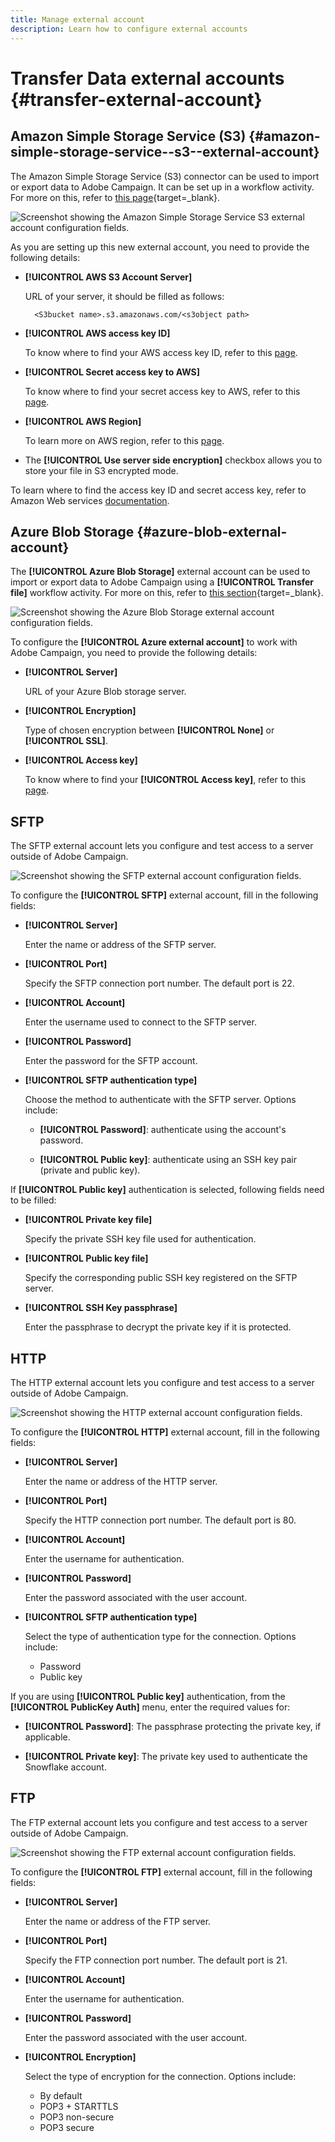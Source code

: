 ```yaml
---
title: Manage external account
description: Learn how to configure external accounts
---
```

# Transfer Data external accounts {#transfer-external-account}

## Amazon Simple Storage Service (S3) {#amazon-simple-storage-service--s3--external-account}

The Amazon Simple Storage Service (S3) connector can be used to import or export data to Adobe Campaign. It can be set up in a workflow activity. For more on this, refer to [this page](https://experienceleague.adobe.com/en/docs/campaign-web/v8/wf/design-workflows/transfer-file){target=_blank}.

![Screenshot showing the Amazon Simple Storage Service S3 external account configuration fields.](assets/external-AWS.png)

As you are setting up this new external account, you need to provide the following details:

* **[!UICONTROL AWS S3 Account Server]**

  URL of your server, it should be filled as follows:

    `  <S3bucket name>.s3.amazonaws.com/<s3object path>`

* **[!UICONTROL AWS access key ID]**

  To know where to find your AWS access key ID, refer to this [page](https://docs.aws.amazon.com/general/latest/gr/aws-sec-cred-types.html#access-keys-and-secret-access-keys).

* **[!UICONTROL Secret access key to AWS]**

  To know where to find your secret access key to AWS, refer to this [page](https://aws.amazon.com/fr/blogs/security/wheres-my-secret-access-key/).

* **[!UICONTROL AWS Region]**

  To learn more on AWS region, refer to this [page](https://aws.amazon.com/about-aws/global-infrastructure/regions_az/).

* The **[!UICONTROL Use server side encryption]** checkbox allows you to store your file in S3 encrypted mode.

To learn where to find the access key ID and secret access key, refer to Amazon Web services [documentation](https://docs.aws.amazon.com/general/latest/gr/aws-sec-cred-types.html#access-keys-and-secret-access-keys).

## Azure Blob Storage {#azure-blob-external-account}

The **[!UICONTROL Azure Blob Storage]** external account can be used to import or export data to Adobe Campaign using a **[!UICONTROL Transfer file]** workflow activity. For more on this, refer to [this section](https://experienceleague.adobe.com/en/docs/campaign-web/v8/wf/design-workflows/transfer-file){target=_blank}.

![Screenshot showing the Azure Blob Storage external account configuration fields.](assets/external-azure.png)

To configure the **[!UICONTROL Azure external account]** to work with Adobe Campaign, you need to provide the following details:

* **[!UICONTROL Server]**

  URL of your Azure Blob storage server.

* **[!UICONTROL Encryption]**

  Type of chosen encryption between **[!UICONTROL None]** or **[!UICONTROL SSL]**.

* **[!UICONTROL Access key]**

  To know where to find your **[!UICONTROL Access key]**, refer to this [page](https://docs.microsoft.com/en-us/azure/storage/common/storage-account-keys-manage?tabs=azure-portal).

## SFTP

The SFTP external account lets you configure and test access to a server outside of Adobe Campaign. 

![Screenshot showing the SFTP external account configuration fields.](assets/ext-account-sftp.png)

To configure the **[!UICONTROL SFTP]** external account, fill in the following fields:

* **[!UICONTROL Server]**

  Enter the name or address of the SFTP server.

* **[!UICONTROL Port]**

  Specify the SFTP connection port number. The default port is 22.

* **[!UICONTROL Account]**

  Enter the username used to connect to the SFTP server.

* **[!UICONTROL Password]**
  
  Enter the password for the SFTP account.

* **[!UICONTROL SFTP authentication type]**

  Choose the method to authenticate with the SFTP server. Options include:

    * **[!UICONTROL Password]**: authenticate using the account's password.

    * **[!UICONTROL Public key]**: authenticate using an SSH key pair (private and public key).

If **[!UICONTROL Public key]** authentication is selected, following fields need to be filled:

* **[!UICONTROL Private key file]**

  Specify the private SSH key file used for authentication.

* **[!UICONTROL Public key file]**

  Specify the corresponding public SSH key registered on the SFTP server.

* **[!UICONTROL SSH Key passphrase]**

  Enter the passphrase to decrypt the private key if it is protected.

## HTTP

The HTTP external account lets you configure and test access to a server outside of Adobe Campaign.

![Screenshot showing the HTTP external account configuration fields.](assets/ext-account-http.png)

To configure the **[!UICONTROL HTTP]** external account, fill in the following fields:

* **[!UICONTROL Server]**

  Enter the name or address of the HTTP server.

* **[!UICONTROL Port]**

  Specify the HTTP connection port number. The default port is 80.

* **[!UICONTROL Account]**

  Enter the username for authentication.

* **[!UICONTROL Password]**
  
  Enter the password associated with the user account.

* **[!UICONTROL SFTP authentication type]**

  Select the type of authentication type for the connection. Options include:

    * Password
    * Public key

If you are using **[!UICONTROL Public key]** authentication, from the **[!UICONTROL PublicKey Auth]** menu, enter the required values for:

* **[!UICONTROL Password]**: The passphrase protecting the private key, if applicable.

* **[!UICONTROL Private key]**: The private key used to authenticate the Snowflake account.



## FTP 

The FTP external account lets you configure and test access to a server outside of Adobe Campaign. 

![Screenshot showing the FTP external account configuration fields.](assets/ext-account-ftp.png)

To configure the **[!UICONTROL FTP]** external account, fill in the following fields:

* **[!UICONTROL Server]**
    
    Enter the name or address of the FTP server.

* **[!UICONTROL Port]**

    Specify the FTP connection port number. The default port is 21.

* **[!UICONTROL Account]**

    Enter the username for authentication.

* **[!UICONTROL Password]**

    Enter the password associated with the user account.

* **[!UICONTROL Encryption]**

    Select the type of encryption for the connection. Options include:

    * By default
    * POP3 + STARTTLS
    * POP3 non-secure
    * POP3 secure